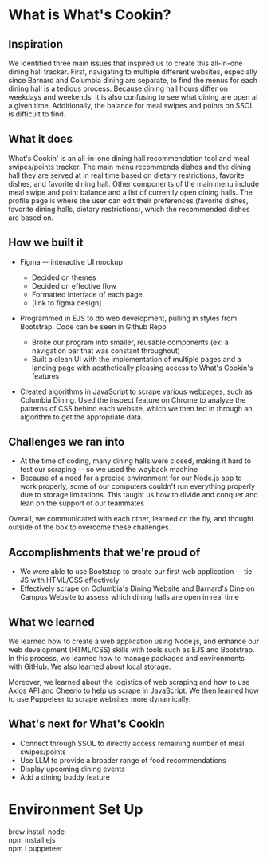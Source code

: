 # <bold> What is What's Cookin? </bold>

## Inspiration

We identified three main issues that inspired us to create this all-in-one dining hall tracker. First, navigating to multiple different websites, especially since Barnard and Columbia dining are separate, to find the menus for each dining hall is a tedious process. Because dining hall hours differ on weekdays and weekends, it is also confusing to see what dining are open at a given time. Additionally, the balance for meal swipes and points on SSOL is difficult to find.

## What it does

What's Cookin' is an all-in-one dining hall recommendation tool and meal swipes/points tracker. The main menu recommends dishes and the dining hall they are served at in real time based on dietary restrictions, favorite dishes, and favorite dining hall. Other components of the main menu include meal swipe and point balance and a list of currently open dining halls. The profile page is where the user can edit their preferences (favorite dishes, favorite dining halls, dietary restrictions), which the recommended dishes are based on.

## How we built it

- Figma -- interactive UI mockup
  - Decided on themes
  - Decided on effective flow
  - Formatted interface of each page
  - [link to figma design]
 
- Programmed in EJS to do web development, pulling in styles from Bootstrap. Code can be seen in Github Repo
     - Broke our program into smaller, reusable components (ex: a navigation bar that was constant throughout)
     - Built a clean UI with the implementation of multiple pages and a landing page with aesthetically pleasing access to What's Cookin's features
 
- Created algorithms in JavaScript to scrape various webpages, such as Columbia Dining. Used the inspect feature on Chrome to analyze the patterns of CSS behind each website, which we then fed in through an algorithm to get the appropriate data. 


## Challenges we ran into

- At the time of coding, many dining halls were closed, making it hard to test our scraping -- so we used the wayback machine
- Because of a need for a precise environment for our Node.js app to work properly, some of our computers couldn't run everything properly due to storage limitations. This taught us how to divide and conquer and lean on the support of our teammates 

Overall, we communicated with each other, learned on the fly, and thought outside of the box to overcome these challenges.

## Accomplishments that we're proud of
- We were able to use Bootstrap to create our first web application -- tie JS with HTML/CSS effectively
- Effectively scrape on Columbia's Dining Website and Barnard's Dine on Campus Website to assess which dining halls are open in real time


## What we learned
We learned how to create a web application using Node.js, and enhance our web development (HTML/CSS) skills with tools such as EJS and Bootstrap. In this process, we learned how to manage packages and environments with GitHub. We also learned about local storage.

Moreover, we learned about the logistics of web scraping and how to use Axios API and Cheerio to help us scrape in JavaScript. We then learned how to use Puppeteer to scrape websites more dynamically. 

## What's next for What's Cookin
- Connect through SSOL to directly access remaining number of meal swipes/points
- Use LLM to provide a broader range of food recommendations
- Display upcoming dining events
- Add a dining buddy feature

# <bold>Environment Set Up</bold>
brew install node <br>
npm install ejs <br>
npm i puppeteer <br>
